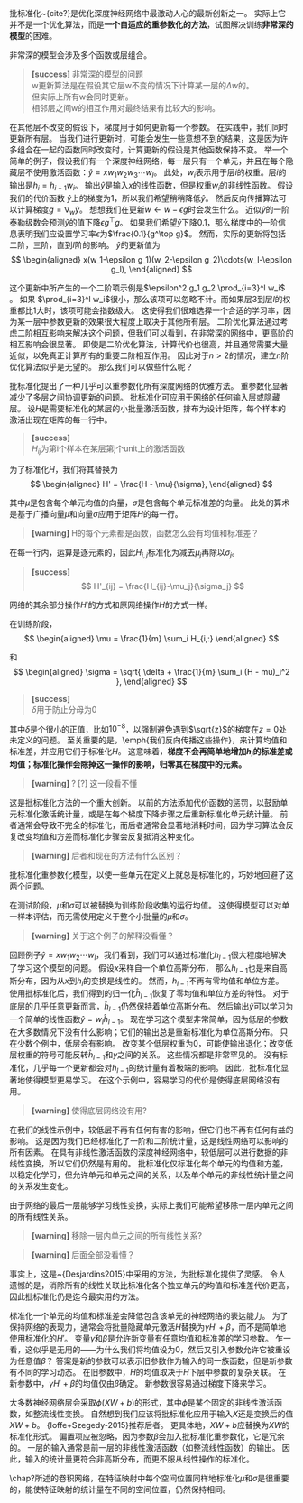 批标准化~{cite?}是优化深度神经网络中最激动人心的最新创新之一。
实际上它并不是一个优化算法，而是**一个自适应的重参数化的方法**，试图解决训练**非常深的模型**的困难。

非常深的模型会涉及多个函数或层组合。  
> **[success]** 非常深的模型的问题  
w更新算法是在假设其它层w不变的情况下计算某一层的$\Delta w$的。  
但实际上所有w会同时更新。  
相邻层之间w的相互作用对最终结果有比较大的影响。  

在其他层不改变的假设下，梯度用于如何更新每一个参数。
在实践中，我们同时更新所有层。
当我们进行更新时，可能会发生一些意想不到的结果，这是因为许多组合在一起的函数同时改变时，计算更新的假设是其他函数保持不变。
举一个简单的例子，假设我们有一个深度神经网络，每一层只有一个单元，并且在每个隐藏层不使用激活函数：$\hat{y} = xw_1 w_2 w_3 \cdots w_l$。
此处，$w_i$表示用于层$i$的权重。层$i$的输出是$h_i = h_{i-1} w_i$。
输出$\hat{y}$是输入$x$的线性函数，但是权重$w_i$的非线性函数。
假设我们的代价函数 $\hat{y}$上的梯度为$1$，所以我们希望稍稍降低$\hat{y}$。
然后反向传播算法可以计算梯度$g = \nabla_{w} \hat{y}$。
想想我们在更新$w \leftarrow w - \epsilon g$时会发生什么。
近似$\hat{y}$的一阶泰勒级数会预测$\hat{y}$的值下降$\epsilon g^\top g$。
如果我们希望$\hat{y}$下降$0.1$，那么梯度中的一阶信息表明我们应设置学习率$\epsilon$为$\frac{0.1}{g^\top g}$。
然而，实际的更新将包括二阶，三阶，直到$l$阶的影响。
$\hat{y}$的更新值为  
$$
\begin{aligned}
    x(w_1-\epsilon g_1)(w_2-\epsilon g_2)\cdots(w_l-\epsilon g_l),
\end{aligned}
$$

这个更新中所产生的一个二阶项示例是$\epsilon^2 g_1 g_2 \prod_{i=3}^l w_i$ 。
如果 $\prod_{i=3}^l w_i$很小，那么该项可以忽略不计。而如果层$3$到层$l$的权重都比$1$大时，该项可能会指数级大。
这使得我们很难选择一个合适的学习率，因为某一层中参数更新的效果很大程度上取决于其他所有层。
二阶优化算法通过考虑二阶相互影响来解决这个问题，但我们可以看到，在非常深的网络中，更高阶的相互影响会很显著。
即使是二阶优化算法，计算代价也很高，并且通常需要大量近似，以免真正计算所有的重要二阶相互作用。
因此对于$n>2$的情况，建立$n$阶优化算法似乎是无望的。
那么我们可以做些什么呢？

<!-- % -- 309 -- -->

批标准化提出了一种几乎可以重参数化所有深度网络的优雅方法。
重参数化显著减少了多层之间协调更新的问题。
批标准化可应用于网络的任何输入层或隐藏层。
设$H$是需要标准化的某层的小批量激活函数，排布为设计矩阵，每个样本的激活出现在矩阵的每一行中。  
> **[success]**  
$H_{ij}$为第i个样本在某层第j个unit上的激活函数  

为了标准化$H$，我们将其替换为
$$
\begin{aligned}
H' = \frac{H - \mu}{\sigma},
\end{aligned}
$$

其中$\mu$是包含每个单元均值的向量，$\sigma$是包含每个单元标准差的向量。
此处的算术是基于广播向量$\mu$和向量$\sigma$应用于矩阵$H$的每一行。  
> **[warning]**  H的每个元素都是函数，函数怎么会有均值和标准差？  

在每一行内，运算是逐元素的，因此$H_{i,j}$标准化为减去$\mu_j$再除以$\sigma_j$。  
> **[success]**  
$$
H'_{ij} = \frac{H_{ij}-\mu_j}{\sigma_j}
$$

网络的其余部分操作$H'$的方式和原网络操作$H$的方式一样。

在训练阶段，  
$$
\begin{aligned}
    \mu = \frac{1}{m} \sum_i H_{i,:}
\end{aligned}
$$

和  
$$
\begin{aligned}
    \sigma = \sqrt{ \delta + \frac{1}{m} \sum_i (H - mu)_i^2 },
\end{aligned}
$$

> **[success]**  
$\delta$用于防止分母为0  

其中$\delta$是个很小的正值，比如$10^{-8}$，以强制避免遇到$\sqrt{z}$的梯度在$z=0$处未定义的问题。
至关重要的是，\emph{我们反向传播这些操作}，来计算均值和标准差，并应用它们于标准化$H$。
这意味着，**梯度不会再简单地增加$h_i$的标准差或均值；标准化操作会除掉这一操作的影响，归零其在梯度中的元素。**  
> **[warning]** ?  [?] 这一段看不懂   

这是批标准化方法的一个重大创新。
以前的方法添加代价函数的惩罚，以鼓励单元标准化激活统计量，或是在每个梯度下降步骤之后重新标准化单元统计量。
前者通常会导致不完全的标准化，而后者通常会显著地消耗时间，因为学习算法会反复改变均值和方差而标准化步骤会反复抵消这种变化。  
> **[warning]** 后者和现在的方法有什么区别？  

批标准化重参数化模型，以使一些单元在定义上就总是标准化的，巧妙地回避了这两个问题。

在测试阶段，$\mu$和$\sigma$可以被替换为训练阶段收集的运行均值。
这使得模型可以对单一样本评估，而无需使用定义于整个小批量的$\mu$和$\sigma$。

> **[warning]** 关于这个例子的解释没看懂？  

回顾例子$\hat{y} = x w_1 w_2 \cdots w_l$，我们看到，我们可以通过标准化$h_{l-1}$很大程度地解决了学习这个模型的问题。
假设$x$采样自一个单位高斯分布，
那么$h_{l-1}$也是来自高斯分布，因为从$x$到$h_l$的变换是线性的。
然而，$h_{l-1}$不再有零均值和单位方差。
使用批标准化后，我们得到的归一化$\hat{h}_{l-1}$恢复了零均值和单位方差的特性。
对于底层的几乎任意更新而言，$\hat{h}_{l-1}$仍然保持着单位高斯分布。
然后输出$\hat{y}$可以学习为一个简单的线性函数$\hat{y} = w_l \hat{h}_{l-1}$。
现在学习这个模型非常简单，因为低层的参数在大多数情况下没有什么影响；它们的输出总是重新标准化为单位高斯分布。
只在少数个例中，低层会有影响。
改变某个低层权重为$0$，可能使输出退化；改变低层权重的符号可能反转$\hat{h}_{l-1}$和$y$之间的关系。
这些情况都是非常罕见的。
没有标准化，几乎每一个更新都会对$h_{l-1}$的统计量有着极端的影响。
因此，批标准化显著地使得模型更易学习。
在这个示例中，容易学习的代价是使得底层网络没有用。  
> **[warning]** 使得底层网络没有用?  

在我们的线性示例中，较低层不再有任何有害的影响，但它们也不再有任何有益的影响。
这是因为我们已经标准化了一阶和二阶统计量，这是线性网络可以影响的所有因素。
在具有非线性激活函数的深度神经网络中，较低层可以进行数据的非线性变换，所以它们仍然是有用的。
批标准化仅标准化每个单元的均值和方差，以稳定化学习，但允许单元和单元之间的关系，以及单个单元的非线性统计量之间的关系发生变化。


由于网络的最后一层能够学习线性变换，实际上我们可能希望移除一层内单元之间的所有线性关系。  
> **[warning]** 移除一层内单元之间的所有线性关系?  

> **[warning]** 后面全部没看懂？  

事实上，这是~{Desjardins2015}中采用的方法，为批标准化提供了灵感。
令人遗憾的是，消除所有的线性关联比标准化各个独立单元的均值和标准差代价更高，因此批标准化仍是迄今最实用的方法。

标准化一个单元的均值和标准差会降低包含该单元的神经网络的表达能力。
为了保持网络的表现力，通常会将批量隐藏单元激活$H$替换为$\gamma H' + \beta$，而不是简单地使用标准化的$H'$。
变量$\gamma$和$\beta$是允许新变量有任意均值和标准差的学习参数。
乍一看，这似乎是无用的——为什么我们将均值设为$0$，然后又引入参数允许它被重设为任意值$\beta$？
答案是新的参数可以表示旧参数作为输入的同一族函数，但是新参数有不同的学习动态。
在旧参数中，$H$的均值取决于$H$下层中参数的复杂关联。
在新参数中，$\gamma H' + \beta$的均值仅由$\beta$确定。
新参数很容易通过梯度下降来学习。

大多数神经网络层会采取$\phi(XW+ b)$的形式，其中$\phi$是某个固定的非线性激活函数，如整流线性变换。
自然想到我们应该将批标准化应用于输入$X$还是变换后的值$XW+b$。
{Ioffe+Szegedy-2015}推荐后者。
更具体地，$XW+b$应替换为$XW$的标准化形式。
偏置项应被忽略，因为参数$\beta$会加入批标准化重参数化，它是冗余的。
一层的输入通常是前一层的非线性激活函数（如整流线性函数）的输出。
因此，输入的统计量更符合非高斯分布，而更不服从线性操作的标准化。

\chap?所述的卷积网络，在特征映射中每个空间位置同样地标准化$\mu$和$\sigma$是很重要的，能使特征映射的统计量在不同的空间位置，仍然保持相同。